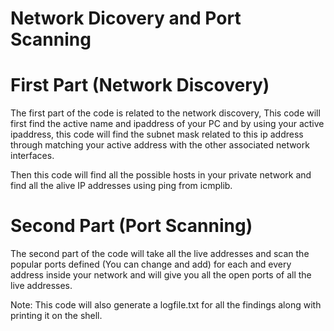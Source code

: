 # Network Dicovery and Port Scanning

# First Part (Network Discovery)

The first part of the code is related to the network discovery, This code will first find the active name and ipaddress of your PC and by using your active ipaddress, this code will find the subnet mask related to this ip address through matching your active address with the other associated network interfaces.

Then this code will find all the possible hosts in your private network and find all the alive IP addresses using ping from icmplib. 

# Second Part (Port Scanning)

The second part of the code will take all the live addresses and scan the popular ports defined (You can change and add) for each and every address inside your network and will give you all the open ports of all the live addresses.

Note: This code will also generate a logfile.txt for all the findings along with printing it on the shell.
